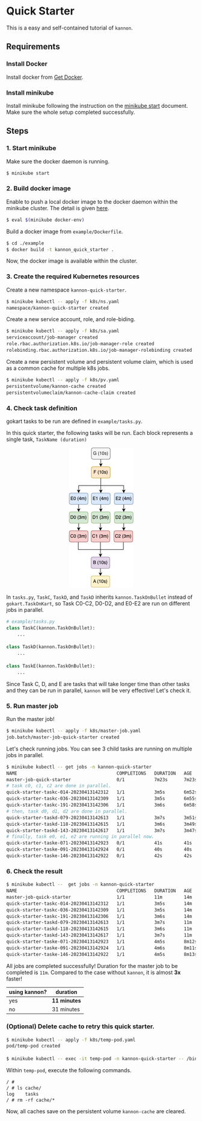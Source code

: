 # Quick Starter
This is a easy and self-contained tutorial of `kannon`.

## Requirements
### Install Docker
Install docker from [Get Docker](https://docs.docker.com/get-docker/).

### Install minikube
Install minikube following the instruction on the [minikube start](https://minikube.sigs.k8s.io/docs/start/) document. Make sure the whole setup completed successfully.



## Steps
### 1. Start minikube
Make sure the docker daemon is running.
```bash
$ minikube start
```

### 2. Build docker image
Enable to push a local docker image to the docker daemon within the minikube cluster.
The detail is given [here](https://minikube.sigs.k8s.io/docs/handbook/pushing/#1-pushing-directly-to-the-in-cluster-docker-daemon-docker-env).
```bash
$ eval $(minikube docker-env)
```

Build a docker image from `example/Dockerfile`.
```bash
$ cd ./example
$ docker build -t kannon_quick_starter .
```

Now, the docker image is available within the cluster.

### 3. Create the required Kubernetes resources
Create a new namespace `kannon-quick-starter`.
```bash
$ minikube kubectl -- apply -f k8s/ns.yaml
namespace/kannon-quick-starter created
```

Create a new service account, role, and role-biding.
```bash
$ minikube kubectl -- apply -f k8s/sa.yaml
serviceaccount/job-manager created
role.rbac.authorization.k8s.io/job-manager-role created
rolebinding.rbac.authorization.k8s.io/job-manager-rolebinding created
```

Create a new persistent volume and persistent volume claim, which is used as a common cache for multiple k8s jobs.
```bash
$ minikube kubectl -- apply -f k8s/pv.yaml
persistentvolume/kannon-cache created
persistentvolumeclaim/kannon-cache-claim created
```


### 4. Check task definition
gokart tasks to be run are defined in `example/tasks.py`.

In this quick starter, the following tasks will be run.
Each block represents a single task, `TaskName (duration)`

<div align="center">

![](./image/quick_starter_task.jpeg)

</div>

In `tasks.py`, `TaskC`, `TaskD`, and `TaskD` inherits `kannon.TaskOnBullet` instead of `gokart.TaskOnKart`, so Task C0-C2, D0-D2, and E0-E2 are run on different jobs in parallel.

```python
# example/tasks.py
class TaskC(kannon.TaskOnBullet):
    ...

class TaskD(kannon.TaskOnBullet):
    ...

class TaskE(kannon.TaskOnBullet):
    ...
```

Since Task C, D, and E are tasks that will take longer time than other tasks and they can be run in parallel, `kannon` will be very effective! Let's check it.


### 5. Run master job
Run the master job!
```bash
$ minikube kubectl -- apply -f k8s/master-job.yaml
job.batch/master-job-quick-starter created
```

Let's check running jobs. You can see 3 child tasks are running on multiple jobs in parallel.
```bash
$ minikube kubectl -- get jobs -n kannon-quick-starter
NAME                                     COMPLETIONS   DURATION   AGE
master-job-quick-starter                 0/1           7m23s      7m23s
# task c0, c1, c2 are done in parallel.
quick-starter-taskc-014-20230413142312   1/1           3m5s       6m52s
quick-starter-taskc-036-20230413142309   1/1           3m5s       6m55s
quick-starter-taskc-191-20230413142306   1/1           3m6s       6m58s
# then, task d0, d1, d2 are done in parallel.
quick-starter-taskd-079-20230413142613   1/1           3m7s       3m51s
quick-starter-taskd-118-20230413142615   1/1           3m6s       3m49s
quick-starter-taskd-143-20230413142617   1/1           3m7s       3m47s
# finally, task e0, e1, e2 are running in parallel now.
quick-starter-taske-071-20230413142923   0/1           41s        41s
quick-starter-taske-091-20230413142924   0/1           40s        40s
quick-starter-taske-146-20230413142922   0/1           42s        42s
```

### 6. Check the result

```bash
$ minikube kubectl --  get jobs -n kannon-quick-starter
NAME                                     COMPLETIONS   DURATION   AGE
master-job-quick-starter                 1/1           11m        14m
quick-starter-taskc-014-20230413142312   1/1           3m5s       14m
quick-starter-taskc-036-20230413142309   1/1           3m5s       14m
quick-starter-taskc-191-20230413142306   1/1           3m6s       14m
quick-starter-taskd-079-20230413142613   1/1           3m7s       11m
quick-starter-taskd-118-20230413142615   1/1           3m6s       11m
quick-starter-taskd-143-20230413142617   1/1           3m7s       11m
quick-starter-taske-071-20230413142923   1/1           4m5s       8m12s
quick-starter-taske-091-20230413142924   1/1           4m6s       8m11s
quick-starter-taske-146-20230413142922   1/1           4m5s       8m13s
```

All jobs are completed successfully!
Duration for the master job to be completed is `11m`.
Compared to the case without `kannon`, it is almost **3x** faster!

|using kannon? | duration |
|---|---|
|yes | **11 minutes**|
|no | 31 minutes|


### (Optional) Delete cache to retry this quick starter.
```bash
$ minikube kubectl -- apply -f k8s/temp-pod.yaml
pod/temp-pod created

$ minikube kubectl -- exec -it temp-pod -n kannon-quick-starter -- /bin/sh
```

Within `temp-pod`, execute the following commands.
```
/ #
/ # ls cache/
log    tasks
/ # rm -rf cache/*
```
Now, all caches save on the persistent volume `kannon-cache` are cleared.
